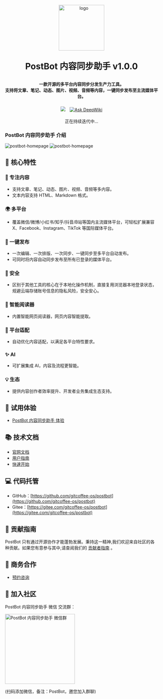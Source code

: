 <p align="center">
	<img alt="logo" src="https://cdn.exmay.com/exmay/exmay-app/static/images/postbot_logo.svg" width="150" height="150">
</p>
<h1 align="center" style="margin: 30px 0 30px; font-weight: bold;">PostBot 内容同步助手 v1.0.0</h1>
<h4 align="center">
	一款开源的多平台内容同步分发生产力工具。
	<br />
	支持将文章、笔记、动态、图片、视频、音频等内容，一键同步发布至主流媒体平台。
</h4>
<p align="center">
	<a href="https://github.com/gitcoffee-os/postbot/blob/main/LICENSE" style="display:inline-block;margin:5px;">
		<img src="https://img.shields.io/github/license/gitcoffee-os/postbot.svg?labelColor=47caff&color=bd34fe">
	</a>
	<a href="https://deepwiki.com/gitcoffee-os/postbot" style="display:inline-block;margin:5px;">
        <img alt="Ask DeepWiki" src="https://deepwiki.com/badge.svg">
    </a>
</p>
<p align="center">
	正在持续迭代中...
</p>

### PostBot 内容同步助手 介绍
![postbot-homepage](https://cdn.exmay.com/exmay/exmay-app/static/images/postbot_homepage.png)
![postbot-homepage](https://cdn.exmay.com/exmay/exmay-app/static/images/postbot_homepage_dark.png)

## 🌟 核心特性
### 📝 专注内容
   - 支持文章、笔记、动态、图片、视频、音频等多内容。
   - 文本内容支持 HTML、Markdown 格式。
###  🌍 多平台
   - 覆盖微信/微博/小红书/知乎/抖音/B站等国内主流媒体平台，可轻松扩展兼容 X、Facebook、Instagram、TikTok 等国际媒体平台。
### 🚀 一键发布
   - 一次编辑、一次排版、一次同步、一键同步至多平台自动发布。
   - 可同时将内容自动同步发布至所有已登录的媒体平台。
### 🔐 安全
   - 区别于其他工具的核心在于本地化操作机制，直接复用浏览器本地登录状态，规避云端存储账号信息的隐私风险，安全安心。
### 📖 智能阅读器
   - 内置智能网页阅读器，网页内容智能提取。
### 🎯 平台适配
   - 自动优化内容适配，以满足各平台特性要求。
### ✨ AI
   - 可扩展集成 AI，内容及流程更智能。
### 💡 生态
   - 提供内容创作者效率提升、开发者业务集成生态支持。

## 👀 试用体验
- [PostBot 内容同步助手 体验](https://postbot.exmay.com/exmay/postbot/center/home)

## 📚 技术文档
- [官网文档](https://postbot.exmay.com/docs)
- [用户指南](https://postbot.exmay.com/docs/README)
- [快速开始](https://postbot.exmay.com/docs/quickstart)

## 💻 代码托管
- GitHub：[https://github.com/gitcoffee-os/postbot](https://github.com/gitcoffee-os/postbot)
- Gitee：[https://gitee.com/gitcoffee-os/postbot](https://gitee.com/gitcoffee-os/postbot)

## 🙌 贡献指南

PostBot 只有通过开源协作才能蓬勃发展。秉持这一精神,我们欢迎来自社区的各种贡献。如果您有意参与其中,请查阅我们的 [贡献者指南](https://postbot.exmay.com/docs/contributing) 。

## 🤝 商务合作

- [预约咨询](https://postbot.exmay.com/docs/partner)

## 👥 加入社区
PostBot 内容同步助手 微信 交流群：

<img src="https://cdn.exmay.com/exmay/exmay-app/static/images/gitcoffee_wechat.jpg" width="230px" title="PostBot 内容同步助手 微信群" />

(扫码添加微信，备注：PostBot，邀您加入群聊)
